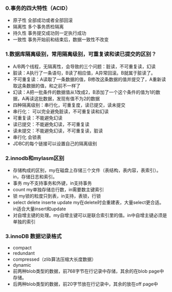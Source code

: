 
### 0.事务的四大特性（ACID）
  + 原子性  全部成功或者全部回滚
  + 隔离性  多个事务质检隔离
  + 持久性  事务提交成功则一定执行成功
  + 一致性  事务开始前和结束后，数据一致性不改变

### 1.数据库隔离级别，常用隔离级别，可重复读和读已提交的区别？
  + A/B两个线程，无隔离性，会导致的三个问题：脏读，不可重复读，幻读
  + 脏读：A执行了一条语句，B读了相应值，A异常回滚。B就属于脏读了。
  + 不可重复读：A读取了一条数据的值，B修改这条数据的值并提交了，A重新读取这条数据的值，和之前不一样了
  + 幻读：A把一批条件的数据值从1改成2，B添加了一个这个条件的值为1的数据，A再读这批数据，发现有值不为2的数据
  + 四种隔离级别：串行化，可重复度，读已提交，读未提交
  + 串行化： 可以完全避免脏读，不可重复读和幻读
  + 可重复读：不能避免幻读
  + 读已提交：不能避免幻读，不可重复读
  + 读未提交：不能避免幻读，不可重复读，脏读
  + 串行化 会锁表
  + JDBC的每个链接可以设置自己的隔离级别

### 2.innodb和myIasm区别
  + 存储构成的区别，my在磁盘上存储三个文件（表结构，表内容，表索引）。in，存储日志和索引。
  + 事务 my不支持事务和外键，in支持事务
  + count my单独存储总行数，in需要数主键索引
  + 锁    my锁的粒度只到表，in支持，表锁，行锁
  + select delete inserte update my在delete时会重建表，大量select更合适。in适合大量insert和update
  + 对自增主键的处理。my自增主键可以是联合索引里的值。in中自增主键必须是单独的索引

### 3.innoDB 数据记录格式
  + compact
  + redundant
  + compressed（zlib算法压缩大长度数据）
  + dynamic
  + 前两种blob类型的数据，前768字节在行记录中存储，其余的在blob page中存储。
  + 后两种blob类型的数据，前20字节放在行记录中，其余的放在off page中
